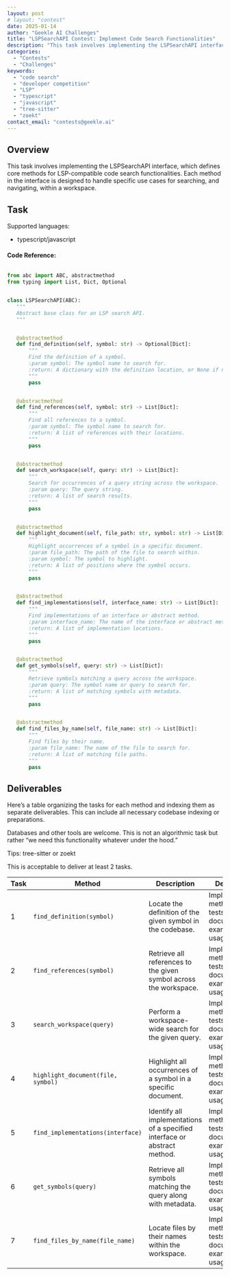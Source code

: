 ```yaml
---
layout: post
# layout: "contest"
date: 2025-01-14
author: "Geekle AI Challenges"
title: "LSPSearchAPI Contest: Implement Code Search Functionalities"
description: "This task involves implementing the LSPSearchAPI interface, which defines core methods for LSP-compatible code search functionalities. Each method in the interface is designed to handle specific use cases for searching and navigating within a workspace."
categories: 
  - "Contests"
  - "Challenges"
keywords:
  - "code search"
  - "developer competition"
  - "LSP"
  - "typescript"
  - "javascript"
  - "tree-sitter"
  - "zoekt"
contact_email: "contests@geekle.ai"
---
```


## Overview
This task involves implementing the LSPSearchAPI interface, which defines core methods for LSP-compatible code search functionalities. Each method in the interface is designed to handle specific use cases for searching, and navigating, within a workspace. 

## Task

Supported languages:
- typescript/javascript 

#### Code Reference:
```python

from abc import ABC, abstractmethod
from typing import List, Dict, Optional


class LSPSearchAPI(ABC):
   """
   Abstract base class for an LSP search API.
   """


   @abstractmethod
   def find_definition(self, symbol: str) -> Optional[Dict]:
       """
       Find the definition of a symbol.
       :param symbol: The symbol name to search for.
       :return: A dictionary with the definition location, or None if not found.
       """
       pass


   @abstractmethod
   def find_references(self, symbol: str) -> List[Dict]:
       """
       Find all references to a symbol.
       :param symbol: The symbol name to search for.
       :return: A list of references with their locations.
       """
       pass


   @abstractmethod
   def search_workspace(self, query: str) -> List[Dict]:
       """
       Search for occurrences of a query string across the workspace.
       :param query: The query string.
       :return: A list of search results.
       """
       pass


   @abstractmethod
   def highlight_document(self, file_path: str, symbol: str) -> List[Dict]:
       """
       Highlight occurrences of a symbol in a specific document.
       :param file_path: The path of the file to search within.
       :param symbol: The symbol to highlight.
       :return: A list of positions where the symbol occurs.
       """
       pass


   @abstractmethod
   def find_implementations(self, interface_name: str) -> List[Dict]:
       """
       Find implementations of an interface or abstract method.
       :param interface_name: The name of the interface or abstract method.
       :return: A list of implementation locations.
       """
       pass


   @abstractmethod
   def get_symbols(self, query: str) -> List[Dict]:
       """
       Retrieve symbols matching a query across the workspace.
       :param query: The symbol name or query to search for.
       :return: A list of matching symbols with metadata.
       """
       pass


   @abstractmethod
   def find_files_by_name(self, file_name: str) -> List[Dict]:
       """
       Find files by their name.
       :param file_name: The name of the file to search for.
       :return: A list of matching file paths.
       """
       pass
```

## Deliverables

Here’s a table organizing the tasks for each method and indexing them as separate deliverables. This can include all necessary codebase indexing or preparations. 

Databases and other tools are welcome. This is not an algorithmic task but rather “we need this functionality whatever under the hood.”

Tips: tree-sitter or zoekt 

This is acceptable to deliver at least 2 tasks. 

| Task | Method                          | Description                                                     | Deliverable                                     |
|------|----------------------------------|-----------------------------------------------------------------|------------------------------------------------|
| 1    | `find_definition(symbol)`       | Locate the definition of the given symbol in the codebase.      | Implement method, unit tests, documentation, example usage. |
| 2    | `find_references(symbol)`       | Retrieve all references to the given symbol across the workspace.| Implement method, unit tests, documentation, example usage. |
| 3    | `search_workspace(query)`       | Perform a workspace-wide search for the given query.            | Implement method, unit tests, documentation, example usage. |
| 4    | `highlight_document(file, symbol)` | Highlight all occurrences of a symbol in a specific document.   | Implement method, unit tests, documentation, example usage. |
| 5    | `find_implementations(interface)` | Identify all implementations of a specified interface or abstract method. | Implement method, unit tests, documentation, example usage. |
| 6    | `get_symbols(query)`            | Retrieve all symbols matching the query along with metadata.    | Implement method, unit tests, documentation, example usage. |
| 7    | `find_files_by_name(file_name)` | Locate files by their names within the workspace.               | Implement method, unit tests, documentation, example usage. |